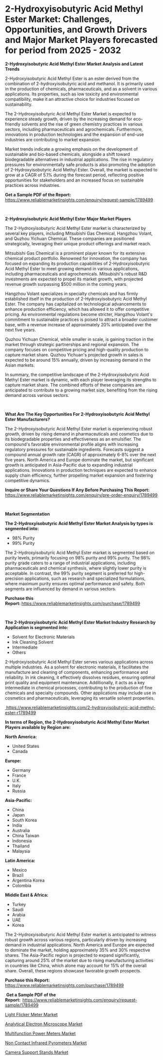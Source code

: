 <p><h1>2-Hydroxyisobutyric Acid Methyl Ester Market: Challenges, Opportunities, and Growth Drivers and Major Market Players forecasted for period from 2025 - 2032</h1></p><p><strong>2-Hydroxyisobutyric Acid Methyl Ester Market Analysis and Latest Trends</strong></p>
<p><p>2-Hydroxyisobutyric Acid Methyl Ester is an ester derived from the combination of 2-hydroxyisobutyric acid and methanol. It is primarily used in the production of chemicals, pharmaceuticals, and as a solvent in various applications. Its properties, such as low toxicity and environmental compatibility, make it an attractive choice for industries focused on sustainability.</p><p>The 2-Hydroxyisobutyric Acid Methyl Ester Market is expected to experience steady growth, driven by the increasing demand for eco-friendly solvents and the rise of green chemistry practices in various sectors, including pharmaceuticals and agrochemicals. Furthermore, innovations in production technologies and the expansion of end-use industries are contributing to market expansion.</p><p>Market trends indicate a growing emphasis on the development of sustainable and bio-based chemicals, alongside a shift toward biodegradable alternatives in industrial applications. The rise in regulatory pressures for environmentally safe products is also promoting the adoption of 2-Hydroxyisobutyric Acid Methyl Ester. Overall, the market is expected to grow at a CAGR of 5.1% during the forecast period, reflecting positive opportunities for stakeholders and an increased focus on sustainable practices across industries.</p></p>
<p><strong>Get a Sample PDF of the Report:&nbsp;</strong> <a href="https://www.reliablemarketinsights.com/enquiry/request-sample/1789499?utm_campaign=3369&utm_medium=2&utm_source=Github&utm_content=ia&utm_term=25032025&utm_id=2-hydroxyisobutyric-acid-methyl-ester">https://www.reliablemarketinsights.com/enquiry/request-sample/1789499</a></p>
<p>&nbsp;</p>
<p><strong>2-Hydroxyisobutyric Acid Methyl Ester Major Market Players</strong></p>
<p><p>The 2-Hydroxyisobutyric Acid Methyl Ester market is characterized by several key players, including Mitsubishi Gas Chemical, Hangzhou Volant, and Quzhou Yichuan Chemical. These companies are positioned strategically, leveraging their unique product offerings and market reach.</p><p>Mitsubishi Gas Chemical is a prominent player known for its extensive chemical product portfolio. Renowned for innovation, the company has focused on expanding its production capabilities of 2-Hydroxyisobutyric Acid Methyl Ester to meet growing demand in various applications, including pharmaceuticals and agrochemicals. Mitsubishi's robust R&D investments are expected to propel its market growth, with projected revenue growth surpassing $500 million in the coming years.</p><p>Hangzhou Volant specializes in specialty chemicals and has firmly established itself in the production of 2-Hydroxyisobutyric Acid Methyl Ester. The company has capitalized on technological advancements to enhance production efficiency, which has allowed it to offer competitive pricing. As environmental regulations become stricter, Hangzhou Volant's commitment to sustainable practices is poised to attract a broader customer base, with a revenue increase of approximately 20% anticipated over the next five years.</p><p>Quzhou Yichuan Chemical, while smaller in scale, is gaining traction in the market through strategic partnerships and regional expansion. The company focuses on competitive pricing and high-quality production to capture market share. Quzhou Yichuan's projected growth in sales is expected to be around 15% annually, driven by increasing demand in the Asian markets.</p><p>In summary, the competitive landscape of the 2-Hydroxyisobutyric Acid Methyl Ester market is dynamic, with each player leveraging its strengths to capture market share. The combined efforts of these companies are anticipated to contribute to a growing market size, benefiting from the rising demand across various sectors.</p></p>
<p>&nbsp;</p>
<p><strong>What Are The Key Opportunities For 2-Hydroxyisobutyric Acid Methyl Ester Manufacturers?</strong></p>
<p><p>The 2-Hydroxyisobutyric Acid Methyl Ester market is experiencing robust growth, driven by rising demand in pharmaceuticals and cosmetics due to its biodegradable properties and effectiveness as an emulsifier. The compound's favorable environmental profile aligns with increasing regulatory pressures for sustainable ingredients. Forecasts suggest a compound annual growth rate (CAGR) of approximately 6-8% over the next five years. North America and Europe dominate the market, but significant growth is anticipated in Asia-Pacific due to expanding industrial applications. Innovations in production techniques are expected to enhance supply chain efficiency, further propelling market expansion and fostering competitive dynamics.</p></p>
<p><strong>Inquire or Share Your Questions If Any Before Purchasing This Report:</strong> <a href="https://www.reliablemarketinsights.com/enquiry/pre-order-enquiry/1789499?utm_campaign=3369&utm_medium=2&utm_source=Github&utm_content=ia&utm_term=25032025&utm_id=2-hydroxyisobutyric-acid-methyl-ester">https://www.reliablemarketinsights.com/enquiry/pre-order-enquiry/1789499</a></p>
<p>&nbsp;</p>
<p><strong>Market Segmentation</strong></p>
<p><strong>The 2-Hydroxyisobutyric Acid Methyl Ester Market Analysis by types is segmented into:</strong></p>
<p><ul><li>98% Purity</li><li>99% Purity</li></ul></p>
<p><p>The 2-Hydroxyisobutyric Acid Methyl Ester market is segmented based on purity levels, primarily focusing on 98% purity and 99% purity. The 98% purity grade caters to a range of industrial applications, including pharmaceuticals and chemical synthesis, where slightly lower purity is acceptable. In contrast, the 99% purity segment is preferred for high-precision applications, such as research and specialized formulations, where maximum purity ensures optimal performance and safety. Both segments are influenced by demand in various sectors.</p></p>
<p><strong>Purchase this Report:&nbsp;</strong><a href="https://www.reliablemarketinsights.com/purchase/1789499?utm_campaign=3369&utm_medium=2&utm_source=Github&utm_content=ia&utm_term=25032025&utm_id=2-hydroxyisobutyric-acid-methyl-ester">https://www.reliablemarketinsights.com/purchase/1789499</a></p>
<p>&nbsp;</p>
<p><strong>The 2-Hydroxyisobutyric Acid Methyl Ester Market Industry Research by Application is segmented into:</strong></p>
<p><ul><li>Solvent for Electronic Materials</li><li>Ink Cleaning Solvent</li><li>Intermediate</li><li>Others</li></ul></p>
<p><p>2-Hydroxyisobutyric Acid Methyl Ester serves various applications across multiple industries. As a solvent for electronic materials, it facilitates the manufacture and cleaning of components, enhancing performance and reliability. In ink cleaning, it effectively dissolves residues, ensuring optimal print quality and equipment maintenance. Additionally, it acts as a key intermediate in chemical processes, contributing to the production of fine chemicals and specialty compounds. Other applications may include use in cosmetics and pharmaceuticals, leveraging its versatile solvent properties.</p></p>
<p><a href="https://www.reliablemarketinsights.com/2-hydroxyisobutyric-acid-methyl-ester-r1789499?utm_campaign=3369&utm_medium=2&utm_source=Github&utm_content=ia&utm_term=25032025&utm_id=2-hydroxyisobutyric-acid-methyl-ester">&nbsp;https://www.reliablemarketinsights.com/2-hydroxyisobutyric-acid-methyl-ester-r1789499</a></p>
<p><strong>In terms of Region, the 2-Hydroxyisobutyric Acid Methyl Ester Market Players available by Region are:</strong></p>
<p>
    <p> <strong> North America: </strong>
        <ul>
            <li>United States</li>
            <li>Canada</li>
        </ul>
        </p> 
    <p> <strong> Europe: </strong>
        <ul>
            <li>Germany</li>
            <li>France</li>
            <li>U.K.</li>
            <li>Italy</li>
            <li>Russia</li>
        </ul>
        </p> 
    <p> <strong> Asia-Pacific: </strong>
        <ul>
            <li>China</li>
            <li>Japan</li>
            <li>South Korea</li>
            <li>India</li>
            <li>Australia</li>
            <li>China Taiwan</li>
            <li>Indonesia</li>
            <li>Thailand</li>
            <li>Malaysia</li>
        </ul>
        </p> 
    <p> <strong> Latin America: </strong>
        <ul>
            <li>Mexico</li>
            <li>Brazil</li>
            <li>Argentina Korea</li>
            <li>Colombia</li>
        </ul>
        </p> 
    <p> <strong> Middle East & Africa: </strong>
        <ul>
            <li>Turkey</li>
            <li>Saudi</li>
            <li>Arabia</li>
            <li>UAE</li>
            <li>Korea</li>
        </ul>
    </p>
    </p>
<p><p>The 2-Hydroxyisobutyric Acid Methyl Ester market is anticipated to witness robust growth across various regions, particularly driven by increasing demand in industrial applications. North America and Europe are expected to dominate the market, holding approximately 35% and 30% respective shares. The Asia-Pacific region is projected to expand significantly, capturing around 25% of the market due to rising manufacturing activities in countries like China, which alone may account for 15% of the overall share. Overall, these regions showcase favorable growth prospects.</p></p>
<p><strong>Purchase this Report: </strong><a href="https://www.reliablemarketinsights.com/purchase/1789499?utm_campaign=3369&utm_medium=2&utm_source=Github&utm_content=ia&utm_term=25032025&utm_id=2-hydroxyisobutyric-acid-methyl-ester">https://www.reliablemarketinsights.com/purchase/1789499</a></p>
<p>&nbsp;<strong>Get a Sample PDF of the Report:&nbsp;&nbsp;</strong><a href="https://www.reliablemarketinsights.com/enquiry/request-sample/1789499?utm_campaign=3369&utm_medium=2&utm_source=Github&utm_content=ia&utm_term=25032025&utm_id=2-hydroxyisobutyric-acid-methyl-ester">https://www.reliablemarketinsights.com/enquiry/request-sample/1789499</a></p>
<p><strong></strong></p>
<p><p><a href="https://www.linkedin.com/pulse/accurate-data-light-flicker-meter-market-size-share-toy4c?utm_campaign=3369&utm_medium=2&utm_source=Github&utm_content=ia&utm_term=25032025&utm_id=2-hydroxyisobutyric-acid-methyl-ester">Light Flicker Meter Market</a></p><p><a href="https://www.linkedin.com/pulse/projected-growth-analytical-electron-microscope-market-ac6bc?utm_campaign=3369&utm_medium=2&utm_source=Github&utm_content=ia&utm_term=25032025&utm_id=2-hydroxyisobutyric-acid-methyl-ester">Analytical Electron Microscope Market</a></p><p><a href="https://www.linkedin.com/pulse/market-research-report-growth-multifunction-power-meters-tzdpc?utm_campaign=3369&utm_medium=2&utm_source=Github&utm_content=ia&utm_term=25032025&utm_id=2-hydroxyisobutyric-acid-methyl-ester">Multifunction Power Meters Market</a></p><p><a href="https://www.linkedin.com/pulse/forecasted-growth-non-contact-infrared-pyrometers-market-2kz0c?utm_campaign=3369&utm_medium=2&utm_source=Github&utm_content=ia&utm_term=25032025&utm_id=2-hydroxyisobutyric-acid-methyl-ester">Non Contact Infrared Pyrometers Market</a></p><p><a href="https://www.linkedin.com/pulse/in-depth-camera-support-stands-market-report-size-49-cagr-from-e0oac?utm_campaign=3369&utm_medium=2&utm_source=Github&utm_content=ia&utm_term=25032025&utm_id=2-hydroxyisobutyric-acid-methyl-ester">Camera Support Stands Market</a></p></p>